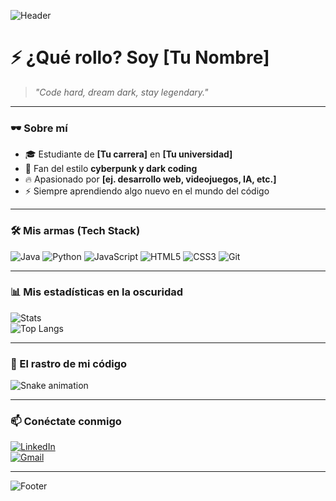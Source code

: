 <!-- Banner de bienvenida -->
![Header](https://capsule-render.vercel.app/api?type=rect&color=0:000000,100:8B0000&height=150&section=header&text=Welcome%20to%20my%20World%20👾&fontColor=ffffff&fontSize=40&animation=fadeIn)

# ⚡ ¿Qué rollo? Soy [Tu Nombre]  

> *"Code hard, dream dark, stay legendary."*  

---

### 🕶️ Sobre mí
- 🎓 Estudiante de **[Tu carrera]** en **[Tu universidad]**  
- 🖤 Fan del estilo **cyberpunk y dark coding**  
- 🔥 Apasionado por **[ej. desarrollo web, videojuegos, IA, etc.]**  
- ⚡ Siempre aprendiendo algo nuevo en el mundo del código  

---

### 🛠️ Mis armas (Tech Stack)
![Java](https://img.shields.io/badge/Java-000000?style=for-the-badge&logo=openjdk&logoColor=red)
![Python](https://img.shields.io/badge/Python-000000?style=for-the-badge&logo=python&logoColor=yellow)
![JavaScript](https://img.shields.io/badge/JavaScript-000000?style=for-the-badge&logo=javascript&logoColor=f7df1e)
![HTML5](https://img.shields.io/badge/HTML5-000000?style=for-the-badge&logo=html5&logoColor=orange)
![CSS3](https://img.shields.io/badge/CSS3-000000?style=for-the-badge&logo=css3&logoColor=blue)
![Git](https://img.shields.io/badge/Git-000000?style=for-the-badge&logo=git&logoColor=white)

---

### 📊 Mis estadísticas en la oscuridad
![Stats](https://github-readme-stats.vercel.app/api?username=TU-USUARIO&show_icons=true&theme=radical&bg_color=000000&title_color=8B0000&icon_color=8B0000&text_color=ffffff)  
![Top Langs](https://github-readme-stats.vercel.app/api/top-langs/?username=TU-USUARIO&layout=compact&theme=radical&bg_color=000000&title_color=8B0000&text_color=ffffff)

---

### 🐍 El rastro de mi código
![Snake animation](https://github.com/TU-USUARIO/TU-USUARIO/blob/output/github-contribution-grid-snake-dark.svg)

---

### 📫 Conéctate conmigo
[![LinkedIn](https://img.shields.io/badge/LinkedIn-000000?style=for-the-badge&logo=linkedin&logoColor=0A66C2)](https://www.linkedin.com/in/TU-LINKEDIN)  
[![Gmail](https://img.shields.io/badge/Gmail-000000?style=for-the-badge&logo=gmail&logoColor=red)](mailto:TU-CORREO)  

---

![Footer](https://capsule-render.vercel.app/api?type=rect&color=0:8B0000,100:000000&height=70&section=footer&text=⚡%20Dark%20Coder%20Mode%20⚡&fontColor=ffffff)
